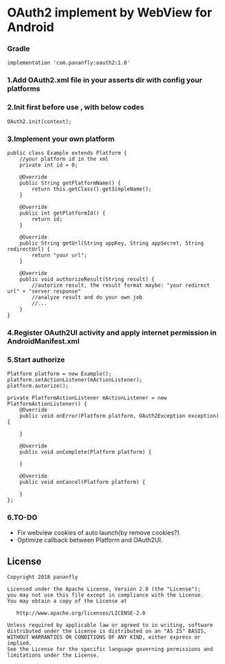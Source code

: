 OAuth2 implement by WebView for Android
=======================================

### Gradle
```
implementation 'com.pananfly:oauth2:1.0'
```

### 1.Add OAuth2.xml file in your asserts dir with config your platforms

### 2.Init first before use , with below codes
```
OAuth2.init(context);
```

### 3.Implement your own platform
```
public class Example extends Platform {
    //your platform id in the xml
    private int id = 0;

    @Override
    public String getPlatformName() {
        return this.getClass().getSimpleName();
    }

    @Override
    public int getPlatformId() {
        return id;
    }

    @Override
    public String getUrl(String appKey, String appSecret, String redirectUrl) {
        return "your url";
    }

    @Override
    public void authorizeResult(String result) {
        //autorize result, the result format maybe: "your redirect url" + "server response"
        //analyze result and do your own job
        //...
    }
}
```

### 4.Register OAuth2UI activity and apply internet permission in AndroidManifest.xml

### 5.Start authorize
```
Platform platform = new Example();
platform.setActionListener(mActionListener);
platform.autorize();
```
```
private PlatformActionListener mActionListener = new PlatformActionListener() {
    @Override
    public void onError(Platform platform, OAuth2Exception exception) {

    }

    @Override
    public void onComplete(Platform platform) {

    }

    @Override
    public void onCancel(Platform platform) {

    }
};
```

### 6.TO-DO
* Fix webview cookies of auto launch(by remove cookies?).
* Optimize callback between Platform and OAuth2UI.

License
-------

    Copyright 2018 pananfly

    Licensed under the Apache License, Version 2.0 (the "License");
    you may not use this file except in compliance with the License.
    You may obtain a copy of the License at

       http://www.apache.org/licenses/LICENSE-2.0

    Unless required by applicable law or agreed to in writing, software
    distributed under the License is distributed on an "AS IS" BASIS,
    WITHOUT WARRANTIES OR CONDITIONS OF ANY KIND, either express or implied.
    See the License for the specific language governing permissions and
    limitations under the License.